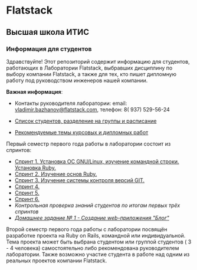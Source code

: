 # Flatstack
## Высшая школа ИТИС
### Информация для студентов

Здравствуйте! Этот репозиторий содержит информацию для студентов, работающих в Лаборатории Flatstack, выбравших дисциплину по выбору компании Flatstack, а также для тех, кто пишет дипломную работу под руководством инженеров нашей компании.

**Важная информация**:

- Контакты руководителя лаборатории: email: vladimir.bazhanov@flatstack.com, телефон: 8( 937) 529-56-24

- [Список студентов, разделение на группы и расписание](https://docs.google.com/spreadsheets/d/1pgIbRuYcyaLIBZMyjnalplzXglYI_DiiwQ1LER3gIHo/edit?usp=sharing)

- [Рекомендуемые темы курсовых и дипломных работ](https://docs.google.com/spreadsheets/d/16j3BadwuRIsNcTH521KjPskETiQsNpJHPfdQLdJt_lQ/edit?usp=sharing)

Первый семестр первого года работы в лаборатории состоит из спринтов:

- [Спринт 1. Установка ОС GNU/Linux, изучение командной строки. Установка Ruby.](sprints/sprint_01.md)
- [Спринт 2. Изучение основ Ruby.](sprints/sprint_02.md)
- [Спринт 3. Изучение системы контроля версий GIT.](sprints/sprint_03.md)
- [Спринт 4.](#)
- [Спринт 5.](#)
- [Спринт 6.](#)
- *Контрольная проверка знаний студентов по итогам первых трёх спринтов*
- [*Домашнее задание № 1 - Создание web-приложения "Блог"*](homework/01-blog.md)

Второй семестр первого года работы с лаборатории посвящён разработке проекта на Ruby on Rails, командной или индивидуальной. Тема проекта может быть выбрана студентом или группой студентов ( 3 - 4 человека) самостоятельно либо рекомендована руководителем лаборатории. Также возможно участие студента в работе над одним из реальных проектов компании Flatstack.
